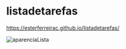 # listadetarefas
https://esterferreirac.github.io/listadetarefas/

![aparenciaLista](https://user-images.githubusercontent.com/63823344/179129024-f71ec32a-b898-439b-bc20-a83368dc6284.png)
